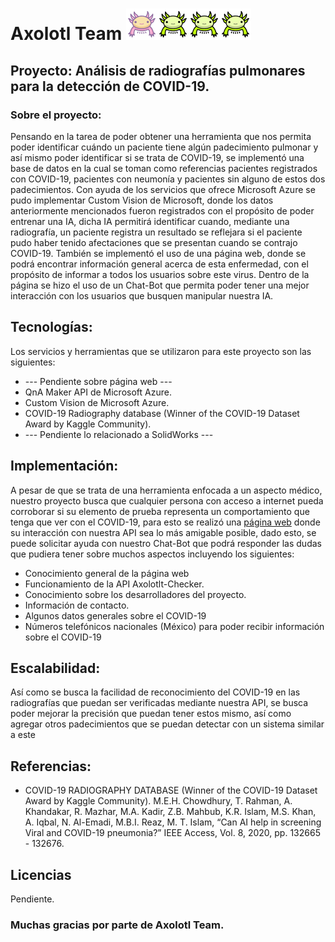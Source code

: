 
# Axolotl Team ![Axolotl team pet.](./Readme/pictures/Axolotl-0-M.png)![Axolotl team pet.](./Readme/pictures/Axolotl-1-M.png)![Axolotl team pet.](./Readme/pictures/Axolotl-1-M.png)![Axolotl team pet.](./Readme/pictures/Axolotl-1-M.png)
## Proyecto: Análisis de radiografías pulmonares para la detección de COVID-19.

### Sobre el proyecto:

Pensando en la tarea de poder obtener una herramienta que nos permita poder identificar cuándo un paciente tiene algún padecimiento pulmonar y así mismo poder identificar si se trata de COVID-19, se implementó una base de datos en la cual se toman como referencias pacientes registrados con COVID-19, pacientes con neumonía y pacientes sin alguno de estos dos padecimientos.
Con ayuda de los servicios que ofrece Microsoft Azure se pudo implementar Custom Vision de Microsoft, donde los datos anteriormente mencionados fueron registrados con el propósito de poder entrenar una IA, dicha IA permitirá identificar cuando, mediante una radiografía, un paciente registra un resultado se reflejara si el paciente pudo haber tenido afectaciones que se presentan cuando se contrajo COVID-19.
También se implementó el uso de una página web, donde se podrá encontrar información general acerca de esta enfermedad, con el propósito de informar a todos los usuarios sobre este virus. Dentro de la página se hizo el uso de un Chat-Bot que permita poder tener una mejor interacción con los usuarios que busquen manipular nuestra IA.


## Tecnologías:
Los servicios y herramientas que se utilizaron para este proyecto son las siguientes:
*	--- Pendiente sobre página web ---
*	QnA Maker API de Microsoft Azure.
*	Custom Vision de Microsoft Azure.
*	COVID-19 Radiography database (Winner of the COVID-19 Dataset Award by Kaggle Community).
*	--- Pendiente lo relacionado a SolidWorks ---

## Implementación:

A pesar de que se trata de una herramienta enfocada a un aspecto médico, nuestro proyecto busca que cualquier persona con acceso a internet pueda corroborar si su elemento de prueba representa un comportamiento que tenga que ver con el COVID-19, para esto se realizó una [página web]( https://checker.axolotlteam.com "Página web principal del Axolotl-Checker") donde su interacción con nuestra API sea lo más amigable posible, dado esto, se puede solicitar ayuda con nuestro Chat-Bot que podrá responder las dudas que pudiera tener sobre muchos aspectos incluyendo los siguientes:

* Conocimiento general de la página web
* Funcionamiento de la API Axolotlt-Checker.
* Conocimiento sobre los desarrolladores del proyecto.
* Información de contacto.
* Algunos datos generales sobre el COVID-19
* Números telefónicos nacionales (México) para poder recibir información sobre el COVID-19

## Escalabilidad:
Así como se busca la facilidad de reconocimiento del COVID-19 en las radiografías que puedan ser verificadas mediante nuestra API, se busca poder mejorar la precisión que puedan tener estos mismo, así como agregar otros padecimientos que se puedan detectar con un sistema similar a este

## Referencias:
* COVID-19 RADIOGRAPHY DATABASE (Winner of the COVID-19 Dataset Award by Kaggle Community). M.E.H. Chowdhury, T. Rahman, A. Khandakar, R. Mazhar, M.A. Kadir, Z.B. Mahbub, K.R. Islam, M.S. Khan, A. Iqbal, N. Al-Emadi, M.B.I. Reaz, M. T. Islam, “Can AI help in screening Viral and COVID-19 pneumonia?” IEEE Access, Vol. 8, 2020, pp. 132665 - 132676.

## Licencias
Pendiente.

### Muchas gracias por parte de Axolotl Team.
